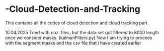 # -Cloud-Detection-and-Tracking
This contains all the codes of cloud detection and cloud tracking part. 

10.04.2025
Tried with npz. files, but the data set got filtered to 8000 length once we consider masks. (kalmanFilters.py) 
Now I am trying to procees with the segment masks and the csv file that i have created earlier 
